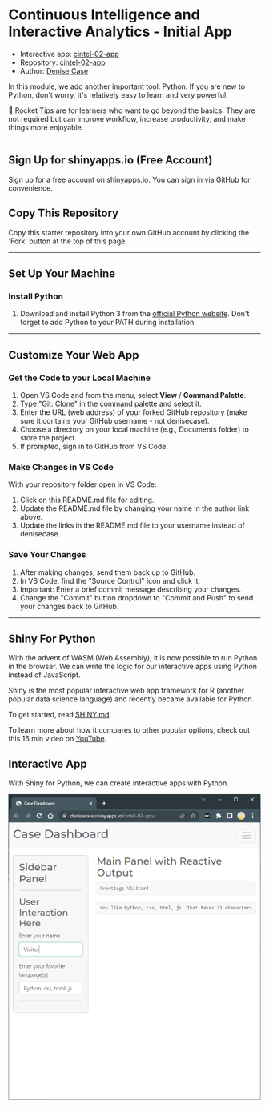 # Continuous Intelligence and Interactive Analytics - Initial App

- Interactive app: [cintel-02-app](https://denisecase.shinyapps.io/cintel-02-app/)
- Repository: [cintel-02-app](https://github.com/denisecase/cintel-02-app)
- Author: [Denise Case](https://github.com/denisecase)

In this module, we add another important tool: Python. 
If you are new to Python, don't worry, it's relatively easy to learn and very powerful.

🚀 Rocket Tips are for learners who want to go beyond the basics. 
They are not required but can improve workflow, increase productivity, and make things more enjoyable.

-----

## Sign Up for shinyapps.io (Free Account)

Sign up for a free account on shinyapps.io. 
You can sign in via GitHub for convenience.

## Copy This Repository

Copy this starter repository into your own GitHub account by clicking the 'Fork' button at the top of this page. 

-----

## Set Up Your Machine

### Install Python

1. Download and install Python 3 from the [official Python website](https://www.python.org/). Don't forget to add Python to your PATH during installation.

-----

## Customize Your Web App

### Get the Code to your Local Machine
    
1. Open VS Code and from the menu, select **View** / **Command Palette**.
1. Type "Git: Clone" in the command palette and select it.
1. Enter the URL (web address) of your forked GitHub repository (make sure it contains your GitHub username - not denisecase).
1. Choose a directory on your local machine (e.g., Documents folder) to store the project.
1. If prompted, sign in to GitHub from VS Code.

### Make Changes in VS Code

With your repository folder open in VS Code:

1. Click on this README.md file for editing.
1. Update the README.md file by changing your name in the author link above.
1. Update the links in the README.md file to your username instead of denisecase.

### Save Your Changes

1. After making changes, send them back up to GitHub.
1. In VS Code, find the "Source Control" icon and click it.
1. Important: Enter a brief commit message describing your changes.
1. Change the "Commit" button dropdown to "Commit and Push" to send your changes back to GitHub.

-----

## Shiny For Python

With the advent of WASM (Web Assembly), it is now possible to run Python in the browser.
We can write the logic for our interactive apps using Python instead of JavaScript.

Shiny is the most popular interactive web app framework for R (another popular data science language) and recently became available for Python. 

To get started, read [SHINY.md](SHINY.md). 

To learn more about how it compares to other popular options, check out this 16 min video on [YouTube](https://www.youtube.com/watch?v=LDd2ao5KjKM).

## Interactive App

With Shiny for Python, we can create interactive apps with Python.

![Interactive Web App Written in Python](./images/InteractiveApp.PNG)